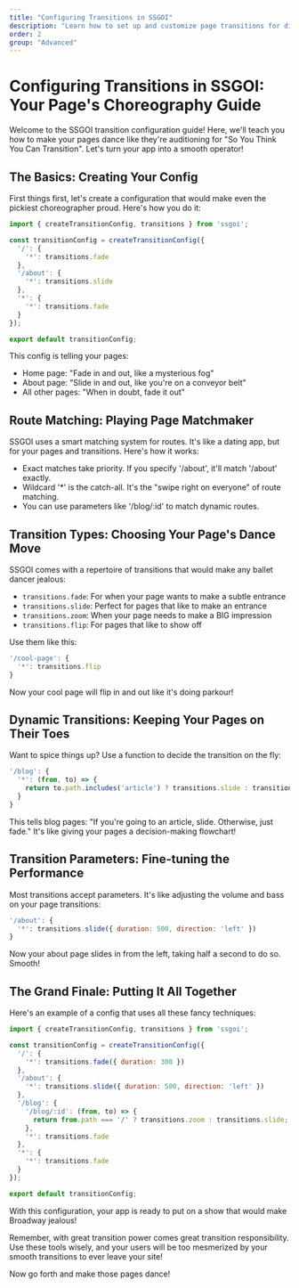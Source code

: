 ```yaml
---
title: "Configuring Transitions in SSGOI"
description: "Learn how to set up and customize page transitions for different routes in your SSGOI-powered Svelte app"
order: 2
group: "Advanced"
---
```


# Configuring Transitions in SSGOI: Your Page's Choreography Guide

Welcome to the SSGOI transition configuration guide! Here, we'll teach you how to make your pages dance like they're auditioning for "So You Think You Can Transition". Let's turn your app into a smooth operator!

## The Basics: Creating Your Config

First things first, let's create a configuration that would make even the pickiest choreographer proud. Here's how you do it:

```javascript
import { createTransitionConfig, transitions } from 'ssgoi';

const transitionConfig = createTransitionConfig({
  '/': {
    '*': transitions.fade
  },
  '/about': {
    '*': transitions.slide
  },
  '*': {
    '*': transitions.fade
  }
});

export default transitionConfig;
```

This config is telling your pages:
- Home page: "Fade in and out, like a mysterious fog"
- About page: "Slide in and out, like you're on a conveyor belt"
- All other pages: "When in doubt, fade it out"

## Route Matching: Playing Page Matchmaker

SSGOI uses a smart matching system for routes. It's like a dating app, but for your pages and transitions. Here's how it works:

- Exact matches take priority. If you specify '/about', it'll match '/about' exactly.
- Wildcard '*' is the catch-all. It's the "swipe right on everyone" of route matching.
- You can use parameters like '/blog/:id' to match dynamic routes.

## Transition Types: Choosing Your Page's Dance Move

SSGOI comes with a repertoire of transitions that would make any ballet dancer jealous:

- `transitions.fade`: For when your page wants to make a subtle entrance
- `transitions.slide`: Perfect for pages that like to make an entrance
- `transitions.zoom`: When your page needs to make a BIG impression
- `transitions.flip`: For pages that like to show off

Use them like this:

```javascript
'/cool-page': {
  '*': transitions.flip
}
```

Now your cool page will flip in and out like it's doing parkour!

## Dynamic Transitions: Keeping Your Pages on Their Toes

Want to spice things up? Use a function to decide the transition on the fly:

```javascript
'/blog': {
  '*': (from, to) => {
    return to.path.includes('article') ? transitions.slide : transitions.fade;
  }
}
```

This tells blog pages: "If you're going to an article, slide. Otherwise, just fade." It's like giving your pages a decision-making flowchart!

## Transition Parameters: Fine-tuning the Performance

Most transitions accept parameters. It's like adjusting the volume and bass on your page transitions:

```javascript
'/about': {
  '*': transitions.slide({ duration: 500, direction: 'left' })
}
```

Now your about page slides in from the left, taking half a second to do so. Smooth!

## The Grand Finale: Putting It All Together

Here's an example of a config that uses all these fancy techniques:

```javascript
import { createTransitionConfig, transitions } from 'ssgoi';

const transitionConfig = createTransitionConfig({
  '/': {
    '*': transitions.fade({ duration: 300 })
  },
  '/about': {
    '*': transitions.slide({ duration: 500, direction: 'left' })
  },
  '/blog': {
    '/blog/:id': (from, to) => {
      return from.path === '/' ? transitions.zoom : transitions.slide;
    },
    '*': transitions.fade
  },
  '*': {
    '*': transitions.fade
  }
});

export default transitionConfig;
```

With this configuration, your app is ready to put on a show that would make Broadway jealous!

Remember, with great transition power comes great transition responsibility. Use these tools wisely, and your users will be too mesmerized by your smooth transitions to ever leave your site!

Now go forth and make those pages dance!
